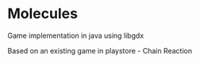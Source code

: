 # Molecules

Game implementation in java using libgdx

Based on an existing game in playstore - Chain Reaction
